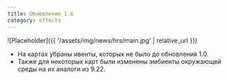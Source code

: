 ```yaml
---
title: Обновление 1.6
category: effects
---
```


![Placeholder]({{ '/assets/img/news/hrs/main.jpg' | relative_url }})

- На картах убраны ивенты, которых не было до обновления 1.0.
- Также для некоторых карт были изменены эмбиенты окружающей среды на их аналоги из 9.22.
